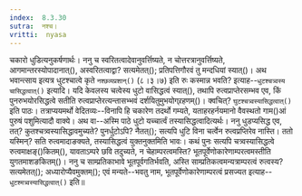 ```yaml
---
index:  8.3.30
sutra:  नश्च।
vritti:  nyasa
---
```


चकारो धुडित्यनुकर्षणार्थः। ननु च स्वरितत्वादेवानुवर्त्तिष्यते, न चोत्तरत्रानुवर्त्तिष्यते, आगमान्तरस्योपादानात्(), अस्वरितत्वाद्वा? सत्यमेतत्(); प्रतिपत्तिगौरवं तु मन्दधियां स्यात्()। अथ भवान्त्साय इत्यत्र धुटश्चात्वे कृते `नश्छव्यप्रशान्()` (८।३।७) इति रुः कस्मान्न भवति? इत्याह--`धुटश्चत्र्वस्य चासिद्धत्वात्()` इत्यादि। यदि केवलस्य चत्वेस्य धुटो वासिद्धत्वं स्यात्(), तथापि रुत्वप्राप्तेरसम्भव एव, किं पुनरुभयोरसिद्धत्वे सतीति रुत्वप्राप्तेरत्यन्तासभ्भवं दर्शयितुमुभयोग्र्रहणम्()। क्वचित्? `घुटश्चत्र्वस्यासिद्धत्वात्()` इति पाठः। तत्राप्ययमर्थो वेदितव्यः--विनापि हि चकारेण तदर्थो गम्यते, यताहरहर्नयमानो वैवस्थतो गाम()आं पुरुषं पशुमित्यादौ वाक्ये। अथ वा--अस्मि पाठे धुटो यच्चार्त्वं तस्यासिद्धत्वादित्यर्थः। ननु धुडप्यसिद्ध एव, तत्? कुतश्चत्र्वस्यासिद्धावमुच्यते? पुनर्धुटोऽपि? नैतत्(); सत्यपि धुटि विना चर्त्वेन रुत्वप्रप्तिरेव नास्ति। ततो यस्मिन्? सति रुत्वमादाङक्यते, तस्यासिद्धत्वं युक्तनुक्तमिति भावः। कथं पुनः सत्यपि चत्र्वस्यासिद्धत्वे रुत्वमाक्षङ्()कितम्(), यावताऽम्परे छवि तदुच्यते, न चेहाम्परत्वमस्ति? भूतपूर्वेणोकारेणाम्परत्वमस्तीति युगतमाशङकितम्()। ननु च साम्प्रतिकाभावे भूतपूर्वगतिर्भवति, अस्ति साम्प्रतिकत्वमन्यत्राम्परत्वं रुत्वस्य? सत्यमेतत्(); अध्यारोप्यैवमुक्तम्(); एवं मन्यते--भवतु नाम, भूतपूर्वेणोकारेणाम्परत्वं प्रसज्यत इत्याह--`धुटश्मत्र्वस्यासिद्धत्वात्()` इति॥

